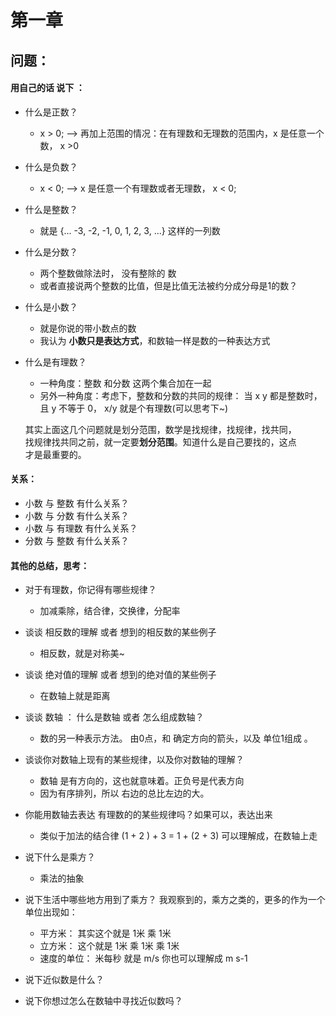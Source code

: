 
# 第一章
## 问题：
####  用自己的话 说下 ：
* 什么是正数？
  * x > 0;     -->  再加上范围的情况：在有理数和无理数的范围内，x 是任意一个数， x >0


* 什么是负数？
  * x < 0;     -->  x 是任意一个有理数或者无理数， x < 0;


* 什么是整数？
  * 就是 {... -3, -2, -1, 0, 1, 2, 3, ...} 这样的一列数


* 什么是分数？
  * 两个整数做除法时， 没有整除的 数
  * 或者直接说两个整数的比值，但是比值无法被约分成分母是1的数？

* 什么是小数？
  * 就是你说的带小数点的数
  * 我认为 **小数只是表达方式**，和数轴一样是数的一种表达方式

* 什么是有理数？
  * 一种角度：整数 和分数 这两个集合加在一起
  * 另外一种角度：考虑下，整数和分数的共同的规律： 当 x y 都是整数时， 且 y 不等于 0， x/y 就是个有理数(可以思考下~)


  其实上面这几个问题就是划分范围，数学是找规律，找规律，找共同，  
  找规律找共同之前，就一定要**划分范围**。知道什么是自己要找的，这点  
  才是最重要的。



#### 关系：
* 小数 与 整数 有什么关系？
* 小数 与 分数 有什么关系？
* 小数 与 有理数 有什么关系？
* 分数 与 整数 有什么关系？

#### 其他的总结，思考：
* 对于有理数，你记得有哪些规律？
  * 加减乘除，结合律，交换律，分配率

* 谈谈 相反数的理解 或者 想到的相反数的某些例子
  * 相反数，就是对称美~

* 谈谈 绝对值的理解 或者 想到的绝对值的某些例子
  * 在数轴上就是距离

* 谈谈 数轴 ： 什么是数轴 或者 怎么组成数轴？
  * 数的另一种表示方法。 由0点，和 确定方向的箭头，以及 单位1组成 。

* 谈谈你对数轴上现有的某些规律，以及你对数轴的理解？
  * 数轴 是有方向的，这也就意味着。正负号是代表方向
  * 因为有序排列，所以 右边的总比左边的大。

* 你能用数轴去表达 有理数的的某些规律吗？如果可以，表达出来
  * 类似于加法的结合律 (1 + 2 ) + 3 = 1 + (2 + 3) 可以理解成，在数轴上走

* 说下什么是乘方？
  * 乘法的抽象

* 说下生活中哪些地方用到了乘方？
  我观察到的，乘方之类的，更多的作为一个单位出现如：  
  * 平方米： 其实这个就是 1米 乘 1米
  * 立方米： 这个就是 1米 乘 1米 乘 1米
  * 速度的单位： 米每秒  就是 m/s 你也可以理解成 m s-1

* 说下近似数是什么？
* 说下你想过怎么在数轴中寻找近似数吗？
